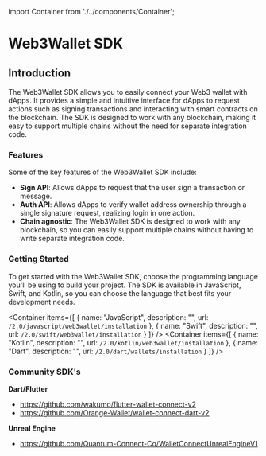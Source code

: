 import Container from './../components/Container';

# Web3Wallet SDK

## Introduction

The Web3Wallet SDK allows you to easily connect your Web3 wallet with dApps. It provides a simple and intuitive interface for dApps to request actions such as signing transactions and interacting with smart contracts on the blockchain. The SDK is designed to work with any blockchain, making it easy to support multiple chains without the need for separate integration code.

### Features

Some of the key features of the Web3Wallet SDK include:

- **Sign API**: Allows dApps to request that the user sign a transaction or message.
- **Auth API**: Allows dApps to verify wallet address ownership through a single signature request, realizing login in one action.
- **Chain agnostic**: The Web3Wallet SDK is designed to work with any blockchain, so you can easily support multiple chains without having to write separate integration code.

### Getting Started

To get started with the Web3Wallet SDK, choose the programming language you'll be using to build your project. The SDK is available in JavaScript, Swift, and Kotlin, so you can choose the language that best fits your development needs.

<Container
items={[
{
name: "JavaScript",
description: "",
url: `/2.0/javascript/web3wallet/installation`
},
{
name: "Swift",
description: "",
url: `/2.0/swift/web3wallet/installation`
}
]}
/>
<Container
items={[
{
name: "Kotlin",
description: "",
url: `/2.0/kotlin/web3wallet/installation`
},
{
name: "Dart",
description: "",
url: `/2.0/dart/wallets/installation`
}
]}
/>

### Community SDK's

**Dart/Flutter**

- https://github.com/wakumo/flutter-wallet-connect-v2
- https://github.com/Orange-Wallet/wallet-connect-dart-v2

**Unreal Engine**
- https://github.com/Quantum-Connect-Co/WalletConnectUnrealEngineV1
